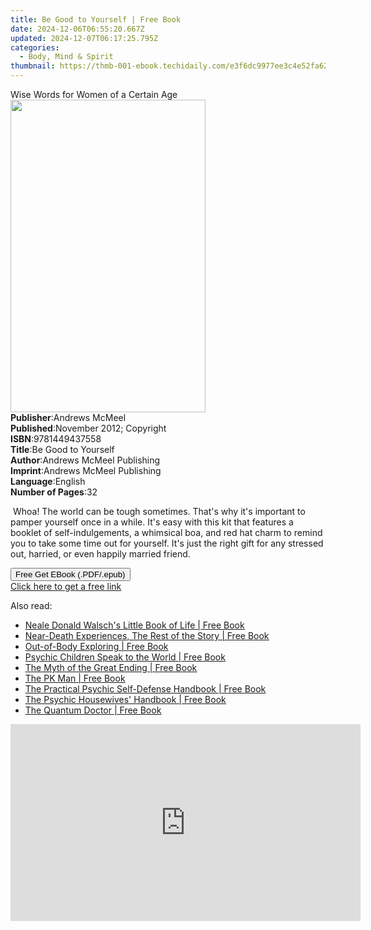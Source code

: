 ```yaml
---
title: Be Good to Yourself | Free Book
date: 2024-12-06T06:55:20.667Z
updated: 2024-12-07T06:17:25.795Z
categories:
  - Body, Mind & Spirit
thumbnail: https://thmb-001-ebook.techidaily.com/e3f6dc9977ee3c4e52fa62facff8cc4f4fefb14a3cbe6cc53f2c241e6eb0849a.jpg
---
```

<main id="book-container">
  <div class="flex flex-col">
    <div class="book-brief flex-1 py-6 px-4 sm:p-6 md:py-10 md:px-8">
      <!-- brief-->
      <div class="book-brief-main">Wise Words for Women of a Certain Age</div>
    </div>
    <div
      class="book-meta-info flex-1 grid gap-4 col-start-1 col-end-3 row-start-1 sm:mb-6 sm:grid-cols-4 lg:gap-6 lg:col-start-2 lg:row-end-6 lg:row-span-6 lg:mb-0"
    >
      <div
        class="book-meta-info-left place-content-center mt-4 p-4 text-sm leading-6 col-start-2 col-span-2 dark:text-slate-400"
      >
        <img
          class="w-full h-500 object-cover rounded-lg sm:h-255 sm:col-span-2 lg:col-span-full"
          src="https://img-001-ebook.techidaily.com/beb1975b2dfb9b3b304816daf001a8cbee0b694846b87908d34a851fb75f8b06.jpg"
          alt=""
          width="312"
          height="500"
        />
      </div>
      <div
        class="book-meta-info-right mt-2 col-start-1 row-start-2 col-span-3 self-center"
      >
        <!-- meta data  -->
        <div class="flex flex-col px-4 md:px-8">
          <div class="flex-1">
            <strong>Publisher</strong>:<span class="px-2">Andrews McMeel</span>
          </div>
          <div class="flex-1">
            <strong>Published</strong>:<span class="px-2"
              >November 2012; Copyright</span
            >
          </div>
          <div class="flex-1">
            <strong>ISBN</strong>:<span class="px-2">9781449437558</span>
          </div>
          <div class="flex-1">
            <strong>Title</strong>:<span class="px-2">Be Good to Yourself</span>
          </div>
          <div class="flex-1">
            <strong>Author</strong>:<span class="px-2"
              >Andrews McMeel Publishing</span
            >
          </div>
          <div class="flex-1">
            <strong>Imprint</strong>:<span class="px-2"
              >Andrews McMeel Publishing</span
            >
          </div>
          <div class="flex-1">
            <strong>Language</strong>:<span class="px-2">English</span>
          </div>
          <div class="flex-1">
            <strong>Number of Pages</strong>:<span class="px-2">32</span>
          </div>
        </div>
      </div>
    </div>
    <div class="book-description flex-1 py-6 px-4 sm:p-6 md:py-10 md:px-8">
      <div class="book-description-main">
        <div accordion-content="" id="description">
          <p>
            &nbsp;Whoa! The world can be tough sometimes. That's why it's
            important to pamper yourself once in a while. It's easy with this
            kit that features a booklet of self-indulgements, a whimsical boa,
            and red hat charm to remind you to take some time out for yourself.
            It's just the right gift for any stressed out, harried, or even
            happily married friend.
          </p>
        </div>
      </div>
    </div>
    <div class="book-excerpts flex-1 py-6 px-4 sm:p-6 md:py-10 md:px-8"></div>
    <div
      class="book-about-author flex-1 py-6 px-4 sm:p-6 md:py-10 md:px-8"
    ></div>
    <div class="book-free-get flex-1 py-6 px-4 sm:p-6 md:py-10 md:px-8">
      <button
        id="btn-free-get"
        class="bg-blue-500 hover:bg-blue-700 text-white font-bold py-2 px-4 rounded"
      >
        Free Get EBook (.PDF/.epub)
      </button>
      <div id="countdown-display" class="px-2 text-lg mt-2"></div>
      <a
        id="free-link"
        class="hidden bg-blue-500 hover:bg-blue-700 text-white font-bold py-2 px-4 rounded"
        href="https://www.ebooks.com/en-us/book/95785713/be-good-to-yourself/andrews-mcmeel-publishing/"
        target="_blank"
        >Click here to get a free link</a
      >
    </div>
    <script>
      let countdownTime = 0;
      let countdownInterval = null;
      document
        .getElementById('btn-free-get')
        .addEventListener('click', startCountdown);
      function startCountdown() {
        countdownTime = new Date().getTime() + 60000 * 3;
        countdownInterval = setInterval(updateCountdown, 1000);
        document.getElementById('btn-free-get').disabled = true;
        document
          .getElementById('btn-free-get')
          .classList.add('bg-gray-500', 'cursor-not-allowed');
      }
      function updateCountdown() {
        let currentTime = new Date().getTime();
        let timeLeft = countdownTime - currentTime;
        let secondsLeft = Math.floor(timeLeft / 1000);
        document.getElementById('countdown-display').innerHTML =
          `Remaining time: ${secondsLeft} seconds.`;
        if (secondsLeft <= 0) {
          clearInterval(countdownInterval);
          document.getElementById('btn-free-get').classList.add('hidden');
          document.getElementById('free-link').classList.remove('hidden');
          document.getElementById('countdown-display').innerHTML = '';
        }
      }
    </script>
  </div>
</main>

<ins class="adsbygoogle"
      style="display:block"
      data-ad-client="ca-pub-7571918770474297"
      data-ad-slot="8358498916"
      data-ad-format="auto"
      data-full-width-responsive="true"></ins>
    

<span class="atpl-alsoreadstyle">Also read:</span>
<div><ul>
<li><a href="https://novels-ebooks.techidaily.com/1127044-9781612831312-neale-donald-walschs-little-book-of-life/"><u>Neale Donald Walsch's Little Book of Life | Free Book</u></a></li>
<li><a href="https://novels-ebooks.techidaily.com/1127045-9781612830841-near-death-experiences-the-rest-of-the-story/"><u>Near-Death Experiences, The Rest of the Story | Free Book</u></a></li>
<li><a href="https://novels-ebooks.techidaily.com/1127053-9781612830223-out-of-body-exploring/"><u>Out-of-Body Exploring | Free Book</u></a></li>
<li><a href="https://novels-ebooks.techidaily.com/1127063-9781612830667-psychic-children-speak-to-the-world/"><u>Psychic Children Speak to the World | Free Book</u></a></li>
<li><a href="https://novels-ebooks.techidaily.com/1127035-9781612830445-the-myth-of-the-great-ending/"><u>The Myth of the Great Ending | Free Book</u></a></li>
<li><a href="https://novels-ebooks.techidaily.com/1127056-9781612833149-the-pk-man/"><u>The PK Man | Free Book</u></a></li>
<li><a href="https://novels-ebooks.techidaily.com/1127061-9781612830421-the-practical-psychic-self-defense-handbook/"><u>The Practical Psychic Self-Defense Handbook | Free Book</u></a></li>
<li><a href="https://novels-ebooks.techidaily.com/1127064-9781612831701-the-psychic-housewives-handbook/"><u>The Psychic Housewives' Handbook | Free Book</u></a></li>
<li><a href="https://novels-ebooks.techidaily.com/1127066-9781612830438-the-quantum-doctor/"><u>The Quantum Doctor | Free Book</u></a></li>
</ul></div>

<!-- affiliate ads begin -->
<iframe width="560" height="315" src="https://www.youtube.com/embed/Q_69vX9wnRE?si=FtLxkpRhPORqcMeE" title="YouTube video player" frameborder="0" allow="accelerometer; autoplay; clipboard-write; encrypted-media; gyroscope; picture-in-picture; web-share" referrerpolicy="strict-origin-when-cross-origin" allowfullscreen></iframe>
<!-- affiliate ads end -->

